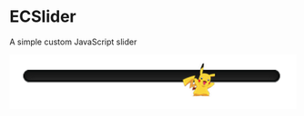 ECSlider
========

A simple custom JavaScript slider

![alt tag](https://raw.githubusercontent.com/changey/ECSlider/master/images/sample.png)
